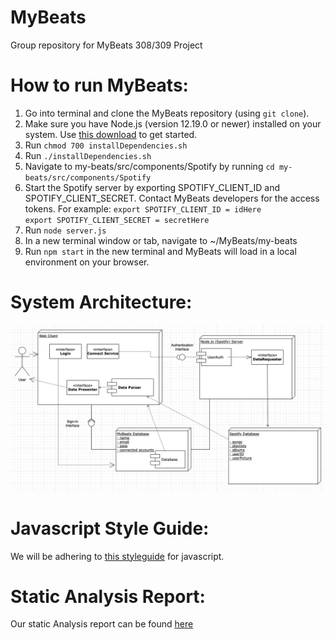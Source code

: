 # MyBeats
Group repository for MyBeats 308/309 Project

# How to run MyBeats:
1. Go into terminal and clone the MyBeats repository (using ` git clone `).
2. Make sure you have Node.js (version 12.19.0 or newer) installed on your system. Use [this download](https://nodejs.org/en/download/) to get started.
3. Run ` chmod 700 installDependencies.sh `
4. Run ` ./installDependencies.sh `
5. Navigate to my-beats/src/components/Spotify by running ` cd my-beats/src/components/Spotify `
6. Start the Spotify server by exporting SPOTIFY_CLIENT_ID and SPOTIFY_CLIENT_SECRET. Contact MyBeats developers for the access tokens.
    For example: ` export SPOTIFY_CLIENT_ID = idHere `  
                 ` export SPOTIFY_CLIENT_SECRET = secretHere `
7. Run ` node server.js `
8. In a new terminal window or tab, navigate to ~/MyBeats/my-beats
9. Run ` npm start ` in the new terminal and MyBeats will load in a local environment on your browser.


# System Architecture:
![alt text](https://github.com/TheNightviz/MyBeats/blob/master/System%20Architecture.png "System Architecture")

# Javascript Style Guide:
We will be adhering to [this styleguide](https://google.github.io/styleguide/jsguide.html) for javascript.

# Static Analysis Report:
Our static Analysis report can be found [here](https://github.com/TheNightviz/MyBeats/blob/master/STATIC_ANALYSIS.md)

